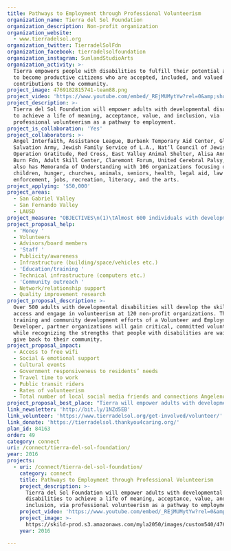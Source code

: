 ```yaml
---
title: Pathways to Employment through Professional Volunteerism
organization_name: Tierra del Sol Foundation
organization_description: Non-profit organization
organization_website:
  - www.tierradelsol.org
organization_twitter: TierradelSolFdn
organization_facebook: tierradelsolfoundation
organization_instagram: SunlandStudioArts
organization_activity: >-
  Tierra empowers people with disabilities to fulfill their potential and desire
  to become productive citizens who are accepted, included, and valued for their
  contributions to the community.
project_image: 4769182815741-team88.png
project_video: 'https://www.youtube.com/embed/_REjMUMytYw?rel=0&amp;showinfo=0'
project_description: >-
  Tierra del Sol Foundation will empower adults with developmental disabilities
  to achieve a life of meaning, acceptance, value, and inclusion, via
  professional volunteerism as a pathway to employment.
project_is_collaboration: 'Yes'
project_collaborators: >-
  Angel Interfaith, Assistance League, Burbank Temporary Aid Center, Glendale
  Salvation Army, Jewish Family Service of L.A., Nat’l Council of Jewish Women,
  Operation Gratitude, Red Cross, East Valley Animal Shelter, Alisa Ann Ruch
  Burn Fdn, Adult Skill Center, Claremont Forum, United Cerebral Palsy, Tierra
  also has Memoranda of Understanding with 106 organizations focusing on
  children, hunger, churches, animals, seniors, health, legal aid, law
  enforcement, jobs, recreation, literacy, and the arts.
project_applying: '$50,000'
project_areas:
  - San Gabriel Valley
  - San Fernando Valley
  - LAUSD
project_measure: "OBJECTIVES\n(1)\tAlmost 600 individuals with developmental disabilities will gain or maintain integrated, community-based volunteerism.\n(2)\t50 adults with developmental disabilities will obtain volunteer positions in integrated settings in the community.\n\nTo ensure long-lasting change, this project instills the following skills into participants’ daily lives: \n(1) Social skills and relationship building in person and via social media, thereby empowering clients to access social and emotional support at the volunteer position;\n(2) Self-advocacy skills for personal relationships as well as for advocating for government responsiveness;\n(3) Accessing generally-accessible resources such as cultural events, public/open street gatherings, and voting;\n(4) Safe travel using public transportation; and\n(5) Identification of resources and volunteer jobs that are close to home and thereby reducing their travel time to work."
project_proposal_help:
  - 'Money '
  - Volunteers
  - Advisors/board members
  - 'Staff '
  - Publicity/awareness
  - Infrastructure (building/space/vehicles etc.)
  - 'Education/training '
  - Technical infrastructure (computers etc.)
  - 'Community outreach '
  - Network/relationship support
  - Quality improvement research
project_proposal_description: >-
  Over 500 adults with developmental disabilities will develop the skills to
  access and engage in volunteerism at 120 non-profit organizations. Through the
  training and community development efforts of a Volunteer and Employment
  Developer, partner organizations will gain critical, committed volunteers,
  while recognizing the strengths that people with disabilities are waiting to
  give back to their community.
project_proposal_impact:
  - Access to free wifi
  - Social & emotional support
  - Cultural events
  - Government responsiveness to residents’ needs
  - Travel time to work
  - Public transit riders
  - Rates of volunteerism
  - Total number of local social media friends and connections Angelenos have
project_proposal_best_place: "Tierra will empower adults with developmental disabilities to break out of social isolation via valued, community-based volunteerism, thereby:\n\n(1)\tEnhancing organizational capacity\nThe State of California contracts with Tierra to provide basic support to adults with disabilities; However, the level of government funding does not allow for the innovation and customization necessary for people with disabilities to fully connect with their community. Tierra creates change-based community involvement to support adults with disabilities to be valued for their contribution.\n\n(2)\tEngaging residents and stakeholders\nDuring the discovery phase of Tierra’s program, participants experience and evaluate career opportunities. These experiences culminate in a planning session, in which they meet with family and a representative of the California Department of Developmental Services, to create a three-year plan for achieving their goals.\n\n(3)\tExpanding a program\nVolunteer and Employment Developers create partnerships to expand opportunities for career-driven volunteerism.\n\n(4)\tMobilizing for systems change\nEmployees and volunteers, at partner organizations, learn the possibilities for their family member(s) with disabilities, and spread these values throughout the organization. These organizations reported that their partnership with Tierra improved their workplace’s morale and atmosphere.\n\nSix partners found such value in the skills of Tierra clients, that they hired them as permanent employees. As a result, volunteers shifted from a temporary volunteer position, to connecting with their co-workers via a paid job. Companies increased their inclusiveness of people with all ability levels, allowing employees to connect with often-isolated individuals.\n\nThe impact extends beyond volunteerism into all areas of community life.\n\n(1)\tThe number of potential VOTERS with disabilities exceed that of either Latinos or African-Americans (Rutgers 2016). However, their voter turnout is 5.7% lower than those without disabilities (U.S. Election Assistance Committee 2013). Volunteerism strengthens the communication and self-advocacy skills necessary to engage in the electoral process.\n\n(2)\tVolunteering is linked to improved social/communication skills and inclusion (Disability & Rehabilitation Journal 2016), which are critical to SOCIAL/EMOTIONAL SUPPORT. Participants learn how to continue the relationships established via volunteerism by making SOCIAL MEDIA CONNECTIONS.\n\n(3)\tTierra’s staff have wifi-enabled devices which allow clients to ACCESS FREE WIFI.\n\n(4)\tParticipants’ consistent efforts allow partner art galleries (i.e. da Center for the Arts) and museums (i.e. Discovery Cube) to more effectively and efficiently execute CULTURAL EVENTS.\n\n(5)\tTravel training empowers participants to MINIMIZE TRAVEL TIME to volunteer positions by using PUBLIC TRANSIT systems, such as Metro, in lieu of costly and time-intensive options such as Access."
link_newsletter: 'http://bit.ly/1NZd5EB'
link_volunteer: 'https://www.tierradelsol.org/get-involved/volunteer/'
link_donate: 'https://tierradelsol.thankyou4caring.org/'
plan_id: 84163
order: 49
category: connect
uri: /connect/tierra-del-sol-foundation/
year: 2016
projects:
  - uri: /connect/tierra-del-sol-foundation/
    category: connect
    title: Pathways to Employment through Professional Volunteerism
    project_description: >-
      Tierra del Sol Foundation will empower adults with developmental
      disabilities to achieve a life of meaning, acceptance, value, and
      inclusion, via professional volunteerism as a pathway to employment.
    project_video: 'https://www.youtube.com/embed/_REjMUMytYw?rel=0&amp;showinfo=0'
    project_image: >-
      https://skild-prod.s3.amazonaws.com/myla2050/images/custom540/4769182815741-team88.png
    year: 2016

---
```

